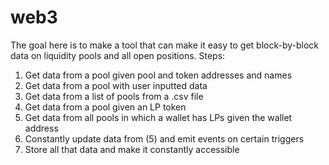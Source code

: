 # web3

The goal here is to make a tool that can make it easy to get block-by-block data on liquidity pools and all open positions.
Steps:

1. Get data from a pool given pool and token addresses and names
2. Get data from a pool with user inputted data
3. Get data from a list of pools from a .csv file
4. Get data from a pool given an LP token
5. Get data from all pools in which a wallet has LPs given the wallet address
6. Constantly update data from (5) and emit events on certain triggers
7. Store all that data and make it constantly accessible
